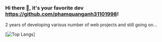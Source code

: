 ### Hi there 👋, it's your favorite dev https://github.com/phamquanganh31101998!
2 years of developing various number of web projects and still going on...

[![Top Langs](https://github-readme-stats.vercel.app/api/top-langs/?username=phamquanganh31101998&layout=compact)]
<!--
**phamquanganh31101998/phamquanganh31101998** is a ✨ _special_ ✨ repository because its `README.md` (this file) appears on your GitHub profile.

Here are some ideas to get you started:

- 🔭 I’m currently working on ...
- 🌱 I’m currently learning ...
- 👯 I’m looking to collaborate on ...
- 🤔 I’m looking for help with ...
- 💬 Ask me about ...
- 📫 How to reach me: ...
- 😄 Pronouns: ...
- ⚡ Fun fact: ...
-->
